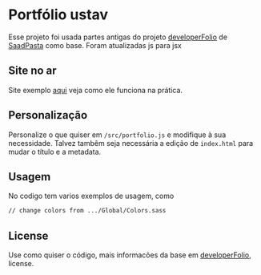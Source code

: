 # Portfólio ustav
Esse projeto foi usada partes antigas do projeto [developerFolio](https://github.com/saadpasta/developerFolio) de [SaadPasta](https://github.com/saadpasta) como base. 
Foram atualizadas js para jsx

## Site no ar

Site exemplo [aqui](https://gustav.vercel.app/) veja como ele funciona na prática.

## Personalização
Personalize o que quiser em `/src/portfolio.js` e modifique à sua necessidade. Talvez tambêm seja necessária a edição de `index.html` para mudar o título e a metadata.

## Usagem
No codigo tem varios exemplos de usagem, como
```bash
// change colors from .../Global/Colors.sass 
```

## License
Use como quiser o código, mais informacões da base em [developerFolio](https://github.com/saadpasta/developerFolio), license.
